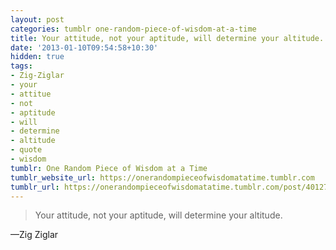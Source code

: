 ```yaml
---
layout: post
categories: tumblr one-random-piece-of-wisdom-at-a-time
title: Your attitude, not your aptitude, will determine your altitude.
date: '2013-01-10T09:54:58+10:30'
hidden: true
tags:
- Zig-Ziglar
- your
- attitue
- not
- aptitude
- will
- determine
- altitude
- quote
- wisdom
tumblr: One Random Piece of Wisdom at a Time
tumblr_website_url: https://onerandompieceofwisdomatatime.tumblr.com
tumblr_url: https://onerandompieceofwisdomatatime.tumblr.com/post/40127078942/your-attitude-not-your-aptitude-will-determine
---
```

> Your attitude, not your aptitude, will determine your altitude.

—Zig Ziglar
